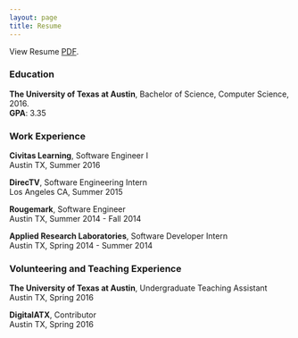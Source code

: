 ```yaml
---
layout: page
title: Resume
---
```


View Resume [PDF](/static/DanielDaoResume.pdf).

### Education
**The University of Texas at Austin**, Bachelor of Science, Computer Science, 2016.     
**GPA**: 3.35

### Work Experience
**Civitas Learning**, Software Engineer I                                                                
Austin TX, Summer 2016


**DirecTV**, Software Engineering Intern                                                                
Los Angeles CA, Summer 2015

**Rougemark**, Software Engineer                                                               
Austin TX, Summer 2014 - Fall 2014

**Applied Research Laboratories**, Software Developer Intern                                                               
Austin TX, Spring 2014 - Summer 2014

### Volunteering and Teaching Experience
**The University of Texas at Austin**, Undergraduate Teaching Assistant                                                               
Austin TX, Spring 2016

**DigitalATX**, Contributor                                                               
Austin TX, Spring 2016



